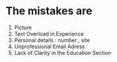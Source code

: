 # The mistakes are 
1. Picture
2. Text Overload in Experience
3. Personal details : number , site
4. Unprofessional Email Adress
5. Lack of Clarity in the Education Section
